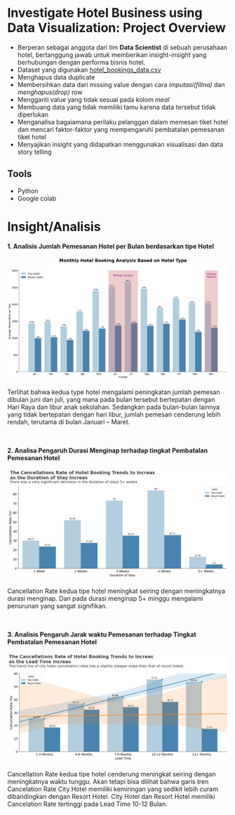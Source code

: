 # Investigate Hotel Business using Data Visualization: Project Overview 
- Berperan sebagai anggota dari tim **Data Scientist** di sebuah perusahaan hotel, bertanggung jawab untuk memberikan insight-insight yang berhubungan dengan performa bisnis hotel.
- Dataset yang digunakan [hotel_bookings_data.csv](https://github.com/bumianugrahhh/Investigate_Hotel_Business/blob/main/hotel_bookings_data.csv)
- Menghapus data duplicate 
- Membersihkan data dari missing value dengan cara *imputasi(fillna)* dan *menghapus(drop)* row
- Mengganti value yang tidak sesuai pada kolom *meal*
- Membuang data yang tidak memiliki tamu karena data tersebut tidak diperlukan
- Menganalisa bagaiamana perilaku pelanggan dalam memesan tiket hotel dan mencari faktor-faktor yang mempengaruhi pembatalan pemesanan tiket hotel
- Menyajikan insight yang didapatkan menggunakan visualisasi dan data story telling

## Tools
- Python
- Google colab

# Insight/Analisis
**1. Analisis Jumlah Pemesanan Hotel per Bulan berdasarkan tipe Hotel**
<br><br>
![alt text](https://github.com/bumianugrahhh/Investigate_Hotel_Business/blob/main/Fig/Monthly%20Hotel%20Booking%20Analysis%20Based%20on%20Hotel%20type.png)
<br><br>
Terlihat bahwa kedua type hotel mengalami peningkatan jumlah pemesan dibulan juni dan juli, yang mana pada bulan tersebut bertepatan dengan Hari Raya dan libur anak sekolahan.
Sedangkan pada bulan-bulan lainnya yang tidak bertepatan dengan hari libur, jumlah pemesan cenderung lebih rendah, terutama di bulan Januari – Maret.
<br><br><br>

**2. Analisa Pengaruh Durasi Menginap terhadap tingkat Pembatalan Pemesanan Hotel**
<br><br>
![alt text](https://github.com/bumianugrahhh/Investigate_Hotel_Business/blob/main/Fig/Pengaruh%20Durasi%20Menginap%20terhadap%20Tingkat%20Pembatalan%20Pesanan%20Hotel.png)
<br><br>
Cancellation Rate kedua tipe hotel meningkat seiring dengan meningkatnya durasi menginap. Dan pada durasi menginap 5+ minggu mengalami penurunan yang sangat signifikan.
<br><br><br>

**3. Analisis Pengaruh Jarak waktu Pemesanan terhadap Tingkat Pembatalan Pemesanan Hotel**
<br><br>
![alt text](https://github.com/bumianugrahhh/Investigate_Hotel_Business/blob/main/Fig/Pengaruh%20Jarak%20Waktu%20Pesanan%20terhadap%20Tingkat%20Pembatalan%20Pesanan%20Hotel.png)
<br><br>
Cancellation Rate kedua tipe hotel cenderung meningkat seiring dengan meningkatnya waktu tunggu.
Akan tetapi bisa dilihat bahwa garis tren Cancelation Rate City Hotel memiliki kemiringan yang sedikit lebih curam dibandingkan dengan Resort Hotel.
City Hotel dan Resort Hotel memiliki Cancelation Rate tertinggi pada Lead Time 10-12 Bulan.



